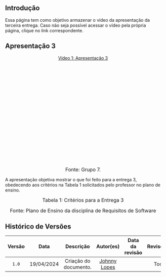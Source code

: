 ## Introdução

Essa página tem como objetivo armazenar o vídeo da apresentação da terceira entrega. Caso não seja possível acessar o vídeo pela própria página, clique no link correspondente.

## Apresentação 3
<div align="center">
<p style="text-align: center"><a href="" target="blanket">Vídeo 1: Apresentação 3</a></p>
</div>

<p style="text-align: center"><iframe width="560" height="315" src="" title="YouTube video player" frameborder="0" allow="accelerometer; autoplay; clipboard-write; encrypted-media; gyroscope; picture-in-picture; web-share" allowfullscreen></iframe></p>

<font size="3"><p style="text-align: center">Fonte: Grupo 7.</p></font>


A apresentação objetiva mostrar o que foi feito para a entrega 3, obedecendo aos critérios na Tabela 1 solicitados pelo professor no plano de ensino.

<font size="3"><p style="text-align: center">Tabela 1: Critérios para a Entrega 3</p></font>





<font size="3"><p style="text-align: center">Fonte: Plano de Ensino da disciplina de Requisitos de Software</p></font>

## Histórico de Versões

| Versão | Data | Descrição | Autor(es) | Data da revisão | Revisor(es) |
| :--: | :--: | :--: | :--: | :--: | :--: |
|`1.0` | 19/04/2024 | Criação do documento. |[Johnny Lopes](https://github.com/JohnnyLopess) | | Todos|